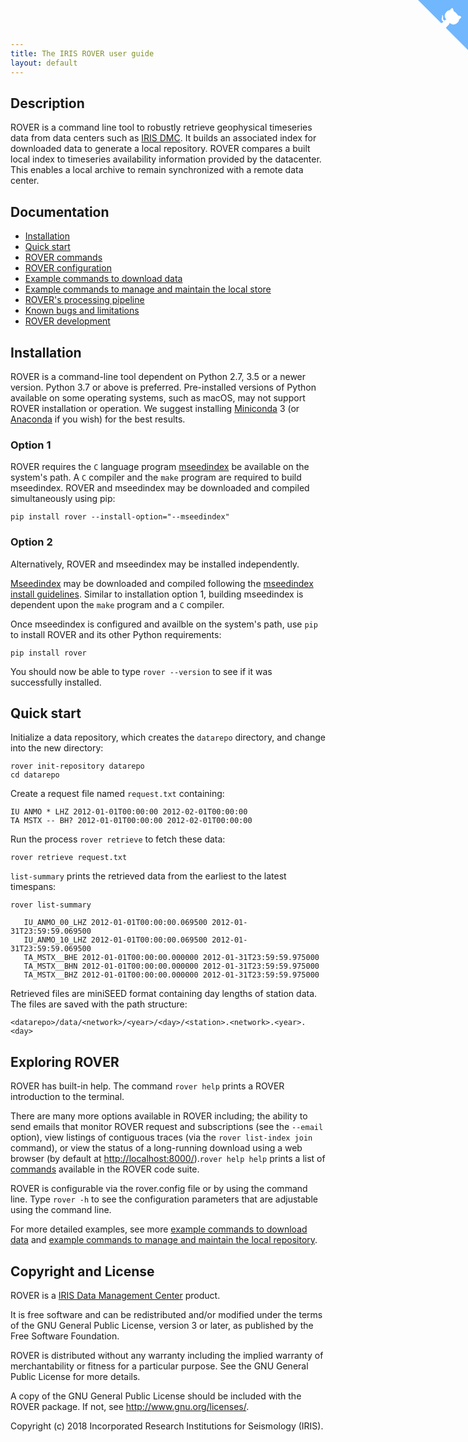 ```yaml
---
title: The IRIS ROVER user guide
layout: default
---
```

## Description

ROVER is a command line tool to robustly retrieve geophysical timeseries data from data centers such as [IRIS DMC](http://ds.iris.edu). It builds an associated index for downloaded data to generate a local repository. ROVER compares a built local index to timeseries availability information provided by the datacenter. This enables a local archive to remain synchronized with a remote data center.

## Documentation

* [Installation](#installation)
* [Quick start](#quickstart)
* [ROVER commands](commands.md)
* [ROVER configuration](configuration.md)
* [Example commands to download data](download.md)
* [Example commands to manage and maintain the local store](maintenance.md)
* [ROVER's processing pipeline](pipeline.md)
* [Known bugs and limitations](bugs.md)
* [ROVER development](development.md)

## Installation <a id="installation"></a>

ROVER is a command-line tool dependent on Python 2.7, 3.5 or a newer version. Python 3.7 or above is preferred. Pre-installed versions of Python available on some operating systems, such as macOS, may not support ROVER installation or operation. We suggest installing [Miniconda](https://docs.conda.io/en/latest/miniconda.html) 3 (or [Anaconda](https://www.anaconda.com/distribution/#download-section) if you wish) for the best results.

### Option 1

ROVER requires the `C` language program [mseedindex](https://github.com/iris-edu/mseedindex) be available on the system's path. A `C` compiler and the `make` program are required to build mseedindex. ROVER and mseedindex may be downloaded and compiled simultaneously using pip:

    pip install rover --install-option="--mseedindex"

### Option 2
Alternatively, ROVER and mseedindex may be installed independently.

[Mseedindex](https://github.com/iris-edu/mseedindex) may be downloaded and compiled following the [mseedindex install guidelines](mseedindex.md). Similar to installation option 1, building mseedindex is dependent upon the `make` program and a `C` compiler.

Once mseedindex is configured and availble on the system's path, use `pip` to install ROVER and its other Python requirements:

    pip install rover

You should now be able to type `rover --version` to see if it was successfully installed.

## Quick start <a id="quickstart"></a>

Initialize a data repository, which creates the `datarepo` directory, and change into the new directory:

    rover init-repository datarepo
    cd datarepo

Create a request file named `request.txt` containing:

    IU ANMO * LHZ 2012-01-01T00:00:00 2012-02-01T00:00:00
    TA MSTX -- BH? 2012-01-01T00:00:00 2012-02-01T00:00:00

Run the process `rover retrieve` to fetch these data:

   ```
   rover retrieve request.txt
   ```

`list-summary` prints the retrieved data from the earliest to the latest timespans:

   ```
   rover list-summary

      IU_ANMO_00_LHZ 2012-01-01T00:00:00.069500 2012-01-31T23:59:59.069500
      IU_ANMO_10_LHZ 2012-01-01T00:00:00.069500 2012-01-31T23:59:59.069500
      TA_MSTX__BHE 2012-01-01T00:00:00.000000 2012-01-31T23:59:59.975000
      TA_MSTX__BHN 2012-01-01T00:00:00.000000 2012-01-31T23:59:59.975000
      TA_MSTX__BHZ 2012-01-01T00:00:00.000000 2012-01-31T23:59:59.975000
   ```

Retrieved files are miniSEED format containing day lengths of station data. The files are saved with the path structure:

   ```
   <datarepo>/data/<network>/<year>/<day>/<station>.<network>.<year>.<day>
   ```
## Exploring ROVER

ROVER has built-in help. The command `rover help` prints a ROVER introduction to the terminal.

There are many more options available in ROVER including; the ability to send emails that monitor
ROVER request and subscriptions (see the `--email` option), view listings of contiguous traces (via the `rover list-index join` command), or view the status of a long-running download using a web browser (by default at [http://localhost:8000/](http://localhost:8000/)).`rover help help` prints a list of [commands](commands.md) available in the ROVER code suite.

ROVER is configurable via the rover.config file or by using the command line. Type `rover -h` to see the configuration parameters that are adjustable using the command line.

For more detailed examples, see more [example commands to download data](download.md) and [example commands to manage and maintain the local repository](maintenance.md).

## Copyright and License

ROVER is a [IRIS Data Management Center](http://ds.iris.edu/ds/nodes/dmc/) product.

It is free software and can be redistributed and/or modified
under the terms of the GNU General Public License, version 3 or later, as published by
the Free Software Foundation.

ROVER is distributed without any warranty including the
implied warranty of merchantability or fitness for a
particular purpose.  See the GNU General Public License
for more details.

A copy of the GNU General Public License should be included
with the ROVER package. If not, see http://www.gnu.org/licenses/.

Copyright (c) 2018 Incorporated Research
Institutions for Seismology (IRIS).

<!-- GitHub corner from https://github.com/tholman/github-corners -->
<a href="https://github.com/iris-edu/rover" class="github-corner" aria-label="View source on GitHub"><svg width="80" height="80" viewBox="0 0 250 250" style="fill:#70B7FD; color:#fff; position: absolute; top: 0; border: 0; right: 0;" aria-hidden="true"><path d="M0,0 L115,115 L130,115 L142,142 L250,250 L250,0 Z"></path><path d="M128.3,109.0 C113.8,99.7 119.0,89.6 119.0,89.6 C122.0,82.7 120.5,78.6 120.5,78.6 C119.2,72.0 123.4,76.3 123.4,76.3 C127.3,80.9 125.5,87.3 125.5,87.3 C122.9,97.6 130.6,101.9 134.4,103.2" fill="currentColor" style="transform-origin: 130px 106px;" class="octo-arm"></path><path d="M115.0,115.0 C114.9,115.1 118.7,116.5 119.8,115.4 L133.7,101.6 C136.9,99.2 139.9,98.4 142.2,98.6 C133.8,88.0 127.5,74.4 143.8,58.0 C148.5,53.4 154.0,51.2 159.7,51.0 C160.3,49.4 163.2,43.6 171.4,40.1 C171.4,40.1 176.1,42.5 178.8,56.2 C183.1,58.6 187.2,61.8 190.9,65.4 C194.5,69.0 197.7,73.2 200.1,77.6 C213.8,80.2 216.3,84.9 216.3,84.9 C212.7,93.1 206.9,96.0 205.4,96.6 C205.1,102.4 203.0,107.8 198.3,112.5 C181.9,128.9 168.3,122.5 157.7,114.1 C157.9,116.9 156.7,120.9 152.7,124.9 L141.0,136.5 C139.8,137.7 141.6,141.9 141.8,141.8 Z" fill="currentColor" class="octo-body"></path></svg></a><style>.github-corner:hover .octo-arm{animation:octocat-wave 560ms ease-in-out}@keyframes octocat-wave{0%,100%{transform:rotate(0)}20%,60%{transform:rotate(-25deg)}40%,80%{transform:rotate(10deg)}}@media (max-width:500px){.github-corner:hover .octo-arm{animation:none}.github-corner .octo-arm{animation:octocat-wave 560ms ease-in-out}}</style>
